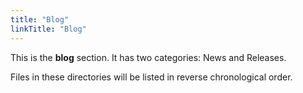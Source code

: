 ```yaml
---
title: "Blog"
linkTitle: "Blog"
---
```


This is the **blog** section. It has two categories: News and Releases.

Files in these directories will be listed in reverse chronological order.
